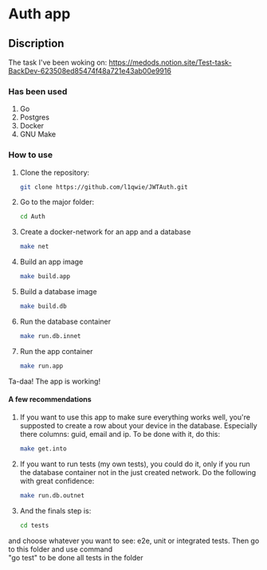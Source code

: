 # Auth app

## Discription
The task I've been woking on: https://medods.notion.site/Test-task-BackDev-623508ed85474f48a721e43ab00e9916

### Has been used
1. Go
2. Postgres
2. Docker
1. GNU Make

### How to use
1. Clone the repository:
    ```bash
    git clone https://github.com/l1qwie/JWTAuth.git
2. Go to the major folder:
    ```bash
    cd Auth
3. Create a docker-network for an app and a database
    ```bash
    make net
4. Build an app image
    ```bash
    make build.app
5. Build a database image
    ```bash
    make build.db
6. Run the database container
    ```bash
    make run.db.innet
7. Run the app container
    ```bash
    make run.app

Ta-daa! The app is working!

#### A few recommendations
1. If you want to use this app to make sure everything works well, you're supposted to create a row about your device in the database. Especially there columns: guid, email and ip. To be done with it, do this:
    ```bash
    make get.into
2. If you want to run tests (my own tests), you could do it, only if you run the database container not in the just created network. Do the following with great confidence:
    ```bash
    make run.db.outnet
3. And the finals step is:
    ```bash
    cd tests
and choose whatever you want to see: e2e, unit or integrated tests. Then go to this folder and use command    
"go test" to be done all tests in the folder
